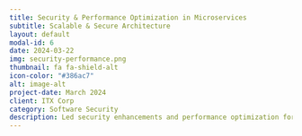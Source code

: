 ```yaml
---
title: Security & Performance Optimization in Microservices
subtitle: Scalable & Secure Architecture
layout: default
modal-id: 6
date: 2024-03-22
img: security-performance.png
thumbnail: fa fa-shield-alt
icon-color: "#386ac7"
alt: image-alt
project-date: March 2024
client: ITX Corp
category: Software Security
description: Led security enhancements and performance optimization for a microservices-based platform. Upgraded Auth0 authentication, improved API latency, and optimized database queries, ensuring a robust and scalable architecture.
---
```

